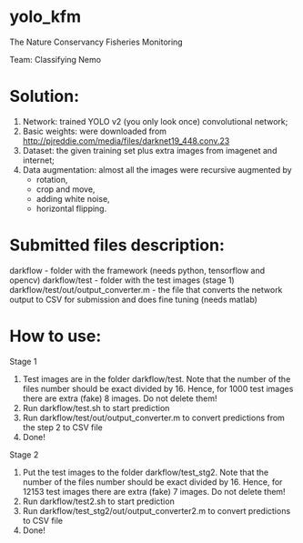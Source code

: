 # yolo_kfm
The Nature Conservancy Fisheries Monitoring

Team: Classifying Nemo

# Solution: 
1. Network: trained YOLO v2 (you only look once) convolutional network;
2. Basic weights: were downloaded from http://pjreddie.com/media/files/darknet19_448.conv.23
3. Dataset: the given training set plus extra images from imagenet and internet;
4. Data augmentation: almost all the images were recursive augmented by 
	- rotation,
	- crop and move,
	- adding white noise,
	- horizontal flipping.

# Submitted files description:
darkflow - folder with the framework (needs python, tensorflow and opencv)
darkflow/test - folder with the test images (stage 1)
darkflow/test/out/output_converter.m - the file that converts the network output to CSV for submission and does fine tuning (needs matlab)

# How to use:
Stage 1
1) Test images are in the folder darkflow/test. 
Note that the number of the files number should be exact divided by 16. Hence, for 1000 test images there are extra (fake) 8 images. Do not delete them!
2) Run darkflow/test.sh to start prediction
3) Run darkflow/test/out/output_converter.m to convert predictions from the step 2 to CSV file
4) Done!

Stage 2
1) Put the test images to the folder darkflow/test_stg2. 
Note that the number of the files number should be exact divided by 16. Hence, for 12153 test images there are extra (fake) 7 images. Do not delete them!
2) Run darkflow/test2.sh to start prediction
3) Run darkflow/test_stg2/out/output_converter2.m to convert predictions to CSV file
4) Done!
